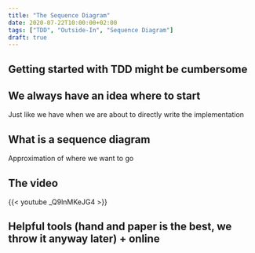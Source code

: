 ```yaml
---
title: "The Sequence Diagram"
date: 2020-07-22T10:00:00+02:00
tags: ["TDD", "Outside-In", "Sequence Diagram"]
draft: true
---
```

## Getting started with TDD might be cumbersome

## We always have an idea where to start
Just like we have when we are about to directly write the implementation

## What is a sequence diagram
Approximation of where we want to go

## The video

{{< youtube _Q9lnMKeJG4 >}}

## Helpful tools (hand and paper is the best, we throw it anyway later) + online
